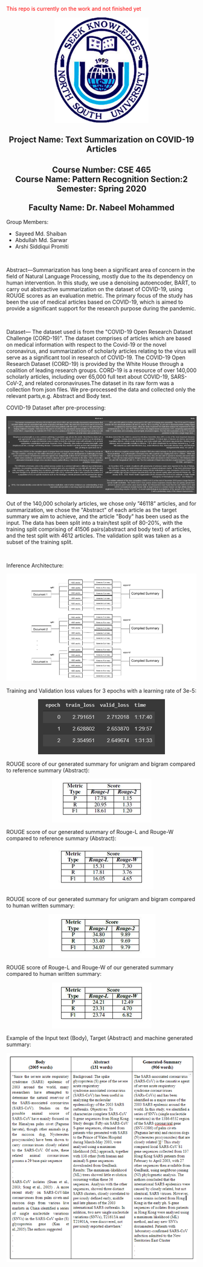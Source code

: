 
<p style="color:red">This repo is currently on the work and not finished yet</p>

<p align="center">
  <img width="250" height="280" src="images/nsulogo.png">
</p>                                        

<h2 align="center">Project Name: Text Summarization on COVID-19 Articles</h2>
<h2 align ="center">Course Number: CSE 465<br>
Course Name: Pattern Recognition
Section:2</br>
Semester: Spring 2020</br><br>
Faculty Name: Dr. Nabeel Mohammed</h3>

<p>Group Members:</p>
<ul>
<li>Sayeed Md. Shaiban</li>
<li>Abdullah Md. Sarwar</li>
<li>Arshi Siddiqui Promiti</li>
</ul>

<br>

<p>Abstract—Summarization  has  long  been  a  significant  area  of concern in the field of Natural Language Processing, mostly due to  the  its  dependency  on  human  intervention.  In  this  study,  we use  a  denoising  autoencoder,  BART,  to  carry  out  abstractive summarization on the dataset of COVID-19, using ROUGE scores as an evaluation metric. The primary focus of the study has been the  use  of  medical  articles  based  on  COVID-19,  which  is  aimed to provide a significant support for the research purpose during the  pandemic.</p>
<br>

<p>Dataset— The dataset used is from the "COVID-19 Open Research Dataset Challenge (CORD-19)". The dataset comprises of articles which are based on medical information with respect to the Covid-19 or the novel coronavirus, and summarization of scholarly articles relating to the virus will serve as a significant tool in research of COVID-19. The COVID-19 Open Research Dataset (CORD-19) is provided by the White House through a coalition of leading research groups. CORD-19 is a resource of over 140,000 scholarly articles, including over 65,000 full text about COVID-19, SARS-CoV-2, and related coronaviruses.The dataset in its raw form was a collection from json files. We pre-processed the data and collected only the relevant parts,e.g. Abstract and Body text. </p> 

<p>COVID-19 Dataset after pre-processing: </p>
<p align="center">
	<img src="images/covid_data.PNG">
</p>

<p>
	Out of the 140,000 scholarly articles, we chose only ”46118” articles, and for summarization, we chose the "Abstract" of each article as the target summary we aim to achieve, and the article "Body" has been used as the input. The data has been split into a train/test split of 80-20%, with the training split comprising of 41506 pairs(abstract and body text) of articles, and the test split with 4612 articles.  The validation split was taken as a subset of the training split.
</p>

<br>

<p>Inference Architecture:</p>
<p align="center">
  <img src="images/cse465.png">
</p>  

<p>Training and Validation loss values for 3 epochs with a learning rate of 3e-5: </p>
<p align="center">
	<img src="images/train_res.PNG">
</p>


<p> ROUGE score of our generated summary
for unigram and bigram compared to reference summary (Abstract): </p>
<p align="center">
	<img src="images/table1.JPG">
</p>

<p>ROUGE score of our generated summary
of Rouge-L and Rouge-W compared to reference summary (Abstract): </p>
<p align="center">
	<img src="images/table2.JPG">
</p>


<p>ROUGE score of our generated summary
for unigram and bigram compared to human written summary: </p>
<p align="center">
	<img src="images/table3.JPG">
</p>


<p>ROUGE score of Rouge-L and Rouge-W of our generated summary compared to human written summary: </p>
<p align="center">
	<img src="images/table4.JPG">
</p>



<p>Example of the Input text (Body), Target (Abstract) and machine generated summary:  </p>
<p align="center">
  <img src="images/summary.PNG">
</p> 



